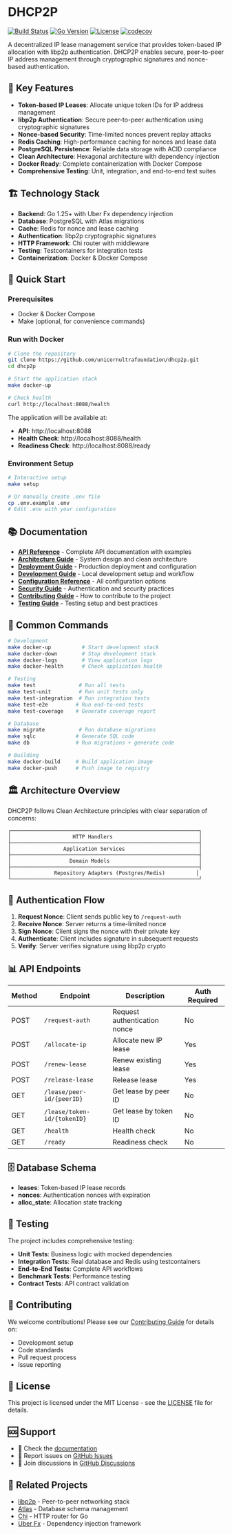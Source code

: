 # DHCP2P

[![Build Status](https://img.shields.io/badge/build-passing-brightgreen)](https://github.com/unicornultrafoundation/dhcp2p)
[![Go Version](https://img.shields.io/badge/go-1.25+-blue)](https://golang.org/)
[![License](https://img.shields.io/badge/license-MIT-green)](LICENSE)
[![codecov](https://codecov.io/gh/unicornultrafoundation/dhcp2p/branch/main/graph/badge.svg)](https://codecov.io/gh/unicornultrafoundation/dhcp2p)

A decentralized IP lease management service that provides token-based IP allocation with libp2p authentication. DHCP2P enables secure, peer-to-peer IP address management through cryptographic signatures and nonce-based authentication.

## 🚀 Key Features

- **Token-based IP Leases**: Allocate unique token IDs for IP address management
- **libp2p Authentication**: Secure peer-to-peer authentication using cryptographic signatures
- **Nonce-based Security**: Time-limited nonces prevent replay attacks
- **Redis Caching**: High-performance caching for nonces and lease data
- **PostgreSQL Persistence**: Reliable data storage with ACID compliance
- **Clean Architecture**: Hexagonal architecture with dependency injection
- **Docker Ready**: Complete containerization with Docker Compose
- **Comprehensive Testing**: Unit, integration, and end-to-end test suites

## 🏗️ Technology Stack

- **Backend**: Go 1.25+ with Uber Fx dependency injection
- **Database**: PostgreSQL with Atlas migrations
- **Cache**: Redis for nonce and lease caching
- **Authentication**: libp2p cryptographic signatures
- **HTTP Framework**: Chi router with middleware
- **Testing**: Testcontainers for integration tests
- **Containerization**: Docker & Docker Compose

## 🚀 Quick Start

### Prerequisites

- Docker & Docker Compose
- Make (optional, for convenience commands)

### Run with Docker

```bash
# Clone the repository
git clone https://github.com/unicornultrafoundation/dhcp2p.git
cd dhcp2p

# Start the application stack
make docker-up

# Check health
curl http://localhost:8088/health
```

The application will be available at:
- **API**: http://localhost:8088
- **Health Check**: http://localhost:8088/health
- **Readiness Check**: http://localhost:8088/ready

### Environment Setup

```bash
# Interactive setup
make setup

# Or manually create .env file
cp .env.example .env
# Edit .env with your configuration
```

## 📚 Documentation

- **[API Reference](docs/API.md)** - Complete API documentation with examples
- **[Architecture Guide](docs/ARCHITECTURE.md)** - System design and clean architecture
- **[Deployment Guide](docs/DEPLOYMENT.md)** - Production deployment and configuration
- **[Development Guide](docs/DEVELOPMENT.md)** - Local development setup and workflow
- **[Configuration Reference](docs/CONFIGURATION.md)** - All configuration options
- **[Security Guide](docs/SECURITY.md)** - Authentication and security practices
- **[Contributing Guide](docs/CONTRIBUTING.md)** - How to contribute to the project
- **[Testing Guide](tests/README.md)** - Testing setup and best practices

## 🔧 Common Commands

```bash
# Development
make docker-up          # Start development stack
make docker-down        # Stop development stack
make docker-logs        # View application logs
make docker-health      # Check application health

# Testing
make test              # Run all tests
make test-unit         # Run unit tests only
make test-integration  # Run integration tests
make test-e2e         # Run end-to-end tests
make test-coverage    # Generate coverage report

# Database
make migrate           # Run database migrations
make sqlc             # Generate SQL code
make db               # Run migrations + generate code

# Building
make docker-build     # Build application image
make docker-push      # Push image to registry
```

## 🏛️ Architecture Overview

DHCP2P follows Clean Architecture principles with clear separation of concerns:

```
┌─────────────────────────────────────────────────────────────┐
│                    HTTP Handlers                            │
├─────────────────────────────────────────────────────────────┤
│                 Application Services                        │
├─────────────────────────────────────────────────────────────┤
│                   Domain Models                             │
├─────────────────────────────────────────────────────────────┤
│              Repository Adapters (Postgres/Redis)          │
└─────────────────────────────────────────────────────────────┘
```

## 🔐 Authentication Flow

1. **Request Nonce**: Client sends public key to `/request-auth`
2. **Receive Nonce**: Server returns a time-limited nonce
3. **Sign Nonce**: Client signs the nonce with their private key
4. **Authenticate**: Client includes signature in subsequent requests
5. **Verify**: Server verifies signature using libp2p crypto

## 📊 API Endpoints

| Method | Endpoint | Description | Auth Required |
|--------|----------|-------------|---------------|
| POST | `/request-auth` | Request authentication nonce | No |
| POST | `/allocate-ip` | Allocate new IP lease | Yes |
| POST | `/renew-lease` | Renew existing lease | Yes |
| POST | `/release-lease` | Release lease | Yes |
| GET | `/lease/peer-id/{peerID}` | Get lease by peer ID | No |
| GET | `/lease/token-id/{tokenID}` | Get lease by token ID | No |
| GET | `/health` | Health check | No |
| GET | `/ready` | Readiness check | No |

## 🗄️ Database Schema

- **leases**: Token-based IP lease records
- **nonces**: Authentication nonces with expiration
- **alloc_state**: Allocation state tracking

## 🧪 Testing

The project includes comprehensive testing:

- **Unit Tests**: Business logic with mocked dependencies
- **Integration Tests**: Real database and Redis using testcontainers
- **End-to-End Tests**: Complete API workflows
- **Benchmark Tests**: Performance testing
- **Contract Tests**: API contract validation

## 🤝 Contributing

We welcome contributions! Please see our [Contributing Guide](docs/CONTRIBUTING.md) for details on:

- Development setup
- Code standards
- Pull request process
- Issue reporting

## 📄 License

This project is licensed under the MIT License - see the [LICENSE](LICENSE) file for details.

## 🆘 Support

- 📖 Check the [documentation](docs/)
- 🐛 Report issues on [GitHub Issues](https://github.com/unicornultrafoundation/dhcp2p/issues)
- 💬 Join discussions in [GitHub Discussions](https://github.com/unicornultrafoundation/dhcp2p/discussions)

## 🔗 Related Projects

- [libp2p](https://libp2p.io/) - Peer-to-peer networking stack
- [Atlas](https://atlasgo.io/) - Database schema management
- [Chi](https://github.com/go-chi/chi) - HTTP router for Go
- [Uber Fx](https://uber-go.github.io/fx/) - Dependency injection framework
